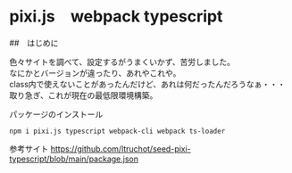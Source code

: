 # pixi.js　webpack typescript
##　はじめに

色々サイトを調べて、設定するがうまくいかず、苦労しました。  
なにかとバージョンが違ったり、あれやこれや。  
class内で使えないことがあったんだけど、あれは何だったんだろうなぁ・・・  
取り急ぎ、これが現在の最低限環境構築。

パッケージのインストール  
```
npm i pixi.js typescript webpack-cli webpack ts-loader
```



参考サイト
https://github.com/ltruchot/seed-pixi-typescript/blob/main/package.json